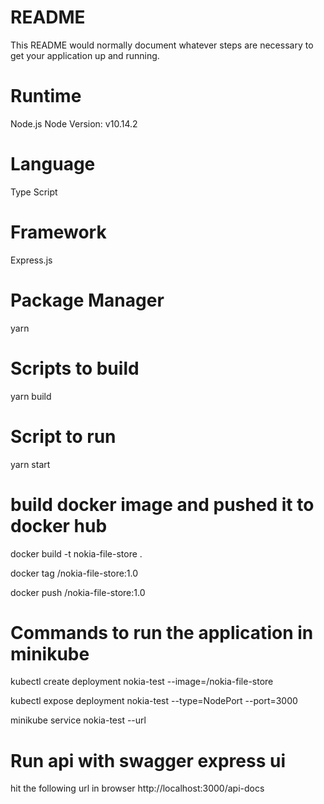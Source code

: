 # README

This README would normally document whatever steps are necessary to get your application up and running.

# Runtime

Node.js
Node Version: v10.14.2

# Language

Type Script

# Framework

Express.js

# Package Manager

yarn

# Scripts to build

yarn build

# Script to run

yarn start

# build docker image and pushed it to docker hub

docker build -t nokia-file-store .

docker tag <IMAGE-ID> <user-name>/nokia-file-store:1.0

docker push <user-name>/nokia-file-store:1.0

# Commands to run the application in minikube

kubectl create deployment nokia-test --image=<user-name>/nokia-file-store

kubectl expose deployment nokia-test --type=NodePort --port=3000

minikube service nokia-test --url

# Run api with swagger express ui

hit the following url in browser
http://localhost:3000/api-docs
